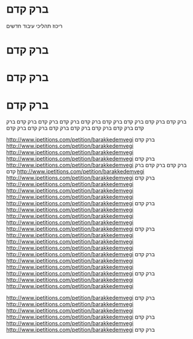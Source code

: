 # ברק קדם
ריכוז תהליכי עיבוד חדשים
# ברק קדם
# ברק קדם
# ברק קדם
ברק קדם
ברק קדם
ברק קדם
ברק קדם
ברק קדם
ברק קדם
ברק קדם
ברק קדם
ברק קדם
ברק קדם
ברק קדם
ברק קדם
ברק קדם
ברק קדם
ברק קדם


http://www.ipetitions.com/petition/barakkedemvegi
ברק קדם
http://www.ipetitions.com/petition/barakkedemvegi
http://www.ipetitions.com/petition/barakkedemvegi
http://www.ipetitions.com/petition/barakkedemvegi
ברק קדם
http://www.ipetitions.com/petition/barakkedemvegi
ברק קדם
ברק קדם
ברק קדם
http://www.ipetitions.com/petition/barakkedemvegi
http://www.ipetitions.com/petition/barakkedemvegi
ברק קדם
http://www.ipetitions.com/petition/barakkedemvegi
http://www.ipetitions.com/petition/barakkedemvegi
http://www.ipetitions.com/petition/barakkedemvegi
http://www.ipetitions.com/petition/barakkedemvegi
ברק קדם
http://www.ipetitions.com/petition/barakkedemvegi
http://www.ipetitions.com/petition/barakkedemvegi
http://www.ipetitions.com/petition/barakkedemvegi
http://www.ipetitions.com/petition/barakkedemvegi
ברק קדם
http://www.ipetitions.com/petition/barakkedemvegi
http://www.ipetitions.com/petition/barakkedemvegi
http://www.ipetitions.com/petition/barakkedemvegi
http://www.ipetitions.com/petition/barakkedemvegi
ברק קדם
http://www.ipetitions.com/petition/barakkedemvegi
http://www.ipetitions.com/petition/barakkedemvegi
http://www.ipetitions.com/petition/barakkedemvegi
ברק קדם
http://www.ipetitions.com/petition/barakkedemvegi
http://www.ipetitions.com/petition/barakkedemvegi

http://www.ipetitions.com/petition/barakkedemvegi
ברק קדם
http://www.ipetitions.com/petition/barakkedemvegi
http://www.ipetitions.com/petition/barakkedemvegi
http://www.ipetitions.com/petition/barakkedemvegi
ברק קדם
http://www.ipetitions.com/petition/barakkedemvegi
http://www.ipetitions.com/petition/barakkedemvegi
ברק קדם
